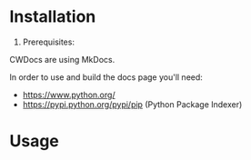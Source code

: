 # Installation

1. Prerequisites:

CWDocs are using MkDocs.

In order to use and build the docs page you'll need:

* https://www.python.org/
* https://pypi.python.org/pypi/pip (Python Package Indexer)

# Usage
